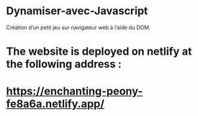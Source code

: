 # Dynamiser-avec-Javascript
Création d’un petit jeu sur navigateur web à l’aide du DOM.

# The website is deployed on netlify at the following address :

# https://enchanting-peony-fe8a6a.netlify.app/
